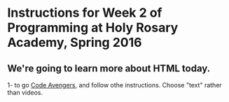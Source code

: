 # Instructions for Week 2 of Programming at Holy Rosary Academy, Spring 2016



## We're going to learn more about HTML today. 

1- to go [Code Avengers](https://www.codeavengers.com/web/100#1.1), and follow othe instructions. Choose "text" rather than videos.
